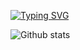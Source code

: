 [![Typing SVG](https://readme-typing-svg.herokuapp.com?multiline=true&color=62C9F7&center=true&vCenter=true&width=500&lines=Hi+there+👋,+I'm+Anton+-+mobile+developer!++++++++++)](https://git.io/typing-svg)

![Github stats](https://github-readme-stats.vercel.app/api?username=Toshidze&theme=ayu-mirage&show_icons=true&count_private=true)

<!--
**Toshidze/Toshidze** is a ✨ _special_ ✨ repository because its `README.md` (this file) appears on your GitHub profile.

Here are some ideas to get you started:

- 🔭 I’m currently working on ...
- 🌱 I’m currently learning ...
- 👯 I’m looking to collaborate on ...
- 🤔 I’m looking for help with ...
- 💬 Ask me about ...
- 📫 How to reach me: ...
- 😄 Pronouns: ...
- ⚡ Fun fact: ...
-->
